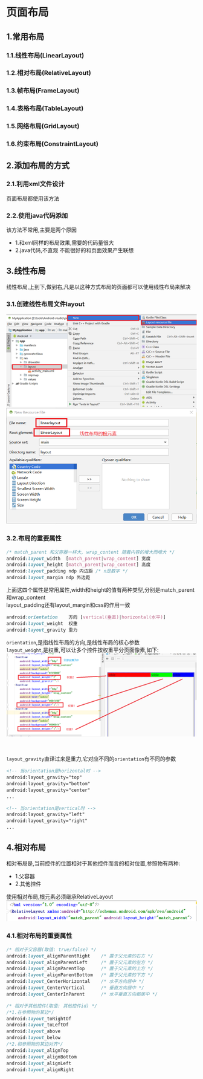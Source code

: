 # 页面布局

## 1.常用布局
### 1.1.线性布局(LinearLayout)
### 1.2.相对布局(RelativeLayout)
### 1.3.帧布局(FrameLayout)
### 1.4.表格布局(TableLayout)
### 1.5.网络布局(GridLayout)
### 1.6.约束布局(ConstraintLayout)

## 2.添加布局的方式
### 2.1.利用xml文件设计
页面布局都使用该方法<br>

### 2.2.使用java代码添加
该方法不常用,主要是两个原因<br>
- 1.和xml同样的布局效果,需要的代码量很大
- 2.java代码,不直观 不能很好的和页面效果产生联想

## 3.线性布局
线性布局,上到下,做到右,凡是以这种方式布局的页面都可以使用线性布局来解决<br>
### 3.1.创建线性布局文件layout
![fail](img/1.1.PNG)<br>
![fail](img/1.2.PNG)<br>

### 3.2.布局的重要属性
```css
/* match_parent 和父容器一样大, wrap_content 随着内容的增大而增大 */
android:layout_width  [match_parent|wrap_content] 宽度 
android:layout_height [match_parent|wrap_content] 高度
android:layout_padding ndp 内边距 /* n是数字 */
android:layout_margin ndp 外边距
```
上面这四个属性是常用属性,width和height的值有两种类型,分别是match_parent和wrap_content<br>
layout_padding还有layout_margin和css的作用一致<br>

```css
android:orientation    方向 [vertical(垂直)|horizontal(水平)]
android:layout_weight  权重
android:layout_gravity 重力
```

``orientation``,是指线性布局的方向,是线性布局的核心参数<br>
``layout_weight``,是权重,可以让多个控件按权重平分页面像素,如下:<br>
![fail](img/1.3.PNG)<br>

<br>

``layout_gravity``直译过来是重力,它对应不同的``orientation``有不同的参数<br>
```xml
<!-- 当orientation是horizontal时 -->
android:layout_gravity="top"
android:layout_gravity="bottom"
android:layout_gravity="center"
...
```
```xml
<!-- 当orientation是vertical时 -->
android:layout_gravity="left"
android:layout_gravity="right"
...
```

## 4.相对布局
相对布局是,当前控件的位置相对于其他控件而言的相对位置,参照物有两种:<br>
- 1.父容器
- 2.其他控件

使用相对布局,根元素必须继承RelativeLayout<br>
![fail](img/1.4.PNG)<br>
### 4.1.相对布局的重要属性
```css
/* 相对于父容器(取值: true/false) */
android:layout_alignParentRight    /* 置于父元素的右方 */
android:layout_alignParentLeft     /* 置于父元素的左方 */
android:layout_alignParentTop      /* 置于父元素的上方 */
android:layout_alignParentBottom   /* 置于父元素的下方 */
android:layout_CenterHorizontal    /* 水平方向居中 */
android:layout_CenterVertical      /* 垂直方向居中 */
android:layout_CenterInParent      /* 水平垂直方向都居中 */
```
```css
/* 相对于其他控件(取值: 其他控件id) */
/*1.在参照物的某边*/
android:layout_toRightOf
android:layout_toLeftOf
android:layout_above
android:layout_below
/*2.和参照物的某边对齐*/
android:layout_alignTop
android:layout_alignBottom
android:layout_alignLeft
android:layout_alignRight
```